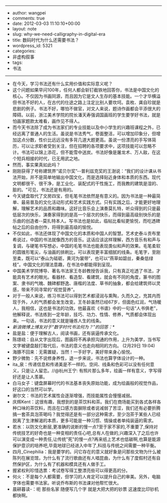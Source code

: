 - --
- author: wangpei
- comments: true
- date: 2012-03-03 11:10:10+00:00
- layout: note
- slug: why-we-need-calligraphy-in-digital-era
- title: 数码时代为什么还需要书法？
- wordpress_id: 5321
- categories:
- 非虚构叙事
- tags:
- 书法
- --
- 在今天，学习书法还有什么实用价值和实际意义呢？
- 这个问题如果早问100年，任何人都会斩钉截铁地回答你，书法是中国文化的核心。不仅因为书画同源，而且因为它是文人生存的基本技能。一个才华横溢但书法不好的人，在古代的仕途之路上注定比别人要坎坷。袁枚、龚自珍就是悲剧的例子。书法不好，哪怕不做官，对文人来说，题诗作画都会平添很大的障碍。以前，浙江美术学院的院长潘天寿强调国画班的学生要学好书法，就是怕画家题款太难看，画作见不得人。
- 而今天书法除了成为书法家们的专业技能以及中小学生的兴趣班课程之外，已经远离了普通人的生活。虽说是书法秀气，卷面整洁，可以增加印象分，但增加这点分数，性价比远远没有多背几道大题更高。虽说一份漂亮的手写体简历，可以让求职者受到关注，但在招聘的各项要求中，这项技能可以忽略不计。书法可以锦上添花，但不能雪中送炭。书法好像是屠龙术、万人敌，在这个短兵相接的时代，已无用武之地。
- 然而，事实果真如此吗？
- 刚刚获得了号称建筑界“诺贝尔奖”--普利兹克奖的王澍说：“我们的设计课从书法开始，并不是简单地输出中国文化，而是选择贴近身体和本质的东西。现代文明都很干、很干净，是工业化、装配式的干性施工，而我教的建筑是湿的、脏的。"可见，书法还是有用的。
- 今天键盘取代了文房四宝，但毛笔书法依然是有意义的。因为书法是一种最简单、最易普及的文化活动形式和艺术实践方式。只有实践之后，才能更好地理解，理解艺术的品质和趣味。这好比音乐会上演奏莫扎特，听众得到的只是最低层次的快乐，演奏家得到的是高一个层次的快乐，而得到最高级别快乐的是乐曲的创造者--莫扎特本人。写书法也是如此，临帖比看帖更愉悦，而吃透碑帖之后的自由创作，将得到最高级的愉悦。
- 不仅如此，书法还体现了中国文化的本质和中国人的智慧。艺术史泰斗贡布里希说过，中国的书法就像西方的音乐。这话应该这样理解，西方音乐有和声与复调，与硬笔书写想必，中国的毛笔书法也能表现类似和声的效果。毛笔柔软的圆锥形笔尖，与油画的排刷比，可以表现更丰富细腻的线条。毛笔字，至刚至柔，既可以“泰山为砥砺，黄河为裳带”，也可以“燕草如碧丝，秦桑低绿枝”。中国文化的理法意趣，在书法中都能得到呈现。
- 中国美术学院博导、著名书法家王冬龄教授告诉我，只有真正吃透了书法，才能具有艺术的眼光。看器材、看造型、看建筑，就会有不同的角度，篆书的图案、隶书的气魄、魏碑都野逸、唐楷的法度、草书的抽象，都会给建筑师以灵感，带来不同寻常的“视觉营养”。
- 对于一般人来说，练习书法可以得到艺术都浸润与熏陶，久而久之，充其内而现于外，人的气质都会发生改变。王冬龄虽然已经67岁，但面色红润，气场暖人，我相信，这也是书法的功效。他最喜欢《书谱》中的一句话“人书俱老”，他解释说，书法练到一定年龄，技巧、功力、性情、修养，气质都会体现出来。一句话，书法的意义就是锤炼人生的线条。
- *新浪微博上博友对于“数字时代书法何为？”的回答：**
- 盐是盐：便于理解古人，阅读书画，还有装逼传承文化。
- 陈璟峣：自从文字出现后，图画将不再承担沟通的作用，上升为美学，当书写文字被键盘敲打取代后，书法的意义也走向相同的方向。 (2月29日 19:04)
- 海豚不回来：无需置疑，当然！一手好字，美好带来身心愉悦。 
- 野少微勃：先不说修身养性，退一步来说，书法也算字体设计的一种。
- ita_泉：传递信息和传递美是不一样的。空间、线条和色彩可以没有任何意义，只是让人留恋。//@杭州王宁: 有照片那么多年，绘画一样有意义，字写得好还是让人羡慕。
- 白马女子：键盘屏幕时代的书法基本丧失原始功能，成为绘画般的视觉作品，好这口的当然可以学。
- 谢尔文：书法的艺术属性会逐渐增强，而技能属性会慢慢减弱。
- 庆辉Kent：这很有趣，我想到的是茶饮料和茶。我们在商场能买到各式各样各种口味的茶饮料，而且在口感方面摒除或者说减弱了苦涩，我们还有必要折腾搞一套茶具泡茶喝吗？我觉得还是有一部分这种需求，至少泡茶于某些人已经脱离了生津解渴的本质，更多可能是一种习惯、情操或者单纯装逼的需求。
- 若水：以防文化断层,更准确的说断的慢一点?至于家不家的,不重要了,保持对传统技艺的好奇也是一种变相的责任心吧,总有人在做的,兴趣深入了之后也许可以演变成一种责任,让传统"死"的慢一点?再来纸上艺术也低碳啊,也算是能源保护意识的培养吧,毕竟地球已经进入中年了,科技与传统之间需要一种平衡。
- 四月_Cinephilia：我是要学的。问它存在的意义就好象是问那些文物为什么被陈列在展览馆，为什么有了流行歌曲还有人唱昆曲，为什么有了度假村还有自然保护区，为什么有了机器和模具还有人做手工。 
- 握紧权利珍惜选票：考试卷写得工整漂亮些可以得更高的分。
- 何火：不是每个人都需要，但学习的人肯定可以提升自己的审美。另外，电脑字体也需要书法家。听说乔布斯的书法课对他帮忙很大。
- 晨耕暮读-：呃 那些名家 随便写几个字 就是大把大把的钞票 这速度比印钞机都快啊。
